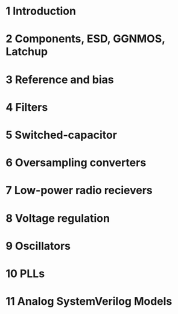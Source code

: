 # 


# 1 Introduction 

# 2 Components, ESD, GGNMOS, Latchup

# 3 Reference and bias 

# 4 Filters 

# 5 Switched-capacitor

# 6 Oversampling converters

# 7 Low-power radio recievers 

# 8 Voltage regulation 

# 9 Oscillators 

# 10 PLLs

# 11 Analog SystemVerilog Models

